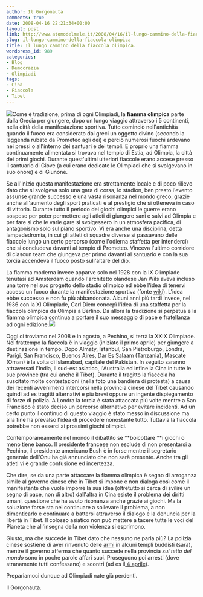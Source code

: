 ```yaml
---
author: Il Gorgonauta
comments: true
date: 2008-04-16 22:21:34+00:00
layout: post
link: http://www.atomodelmale.it/2008/04/16/il-lungo-cammino-della-fiaccola-olimpica/
slug: il-lungo-cammino-della-fiaccola-olimpica
title: Il lungo cammino della fiaccola olimpica.
wordpress_id: 989
categories:
- Blog
- Democrazia
- Olimpiadi
tags:
- Cina
- Fiaccola
- Tibet
---
```


![](http://www.atomodelmale.it/wp-content/uploads/2008/10/2008-beijing-olympic-torch-02-300x219.jpg)Come è tradizione, prima di ogni Olimpiadi, la **fiamma olimpica** parte dalla Grecia per giungere, dopo un lungo viaggio attraverso i 5 continenti, nella città della manifestazione sportiva. Tutto cominciò nell'antichità quando il fuoco era considerato dai greci un oggetto divino (secondo la leggenda rubato da Prometeo agli dei) e perciò numerosi fuochi ardevano nei pressi o all'interno dei santuari e dei templi. E proprio una fiamma continuamente alimentata si trovava nel tempio di Estia, ad Olimpia, la città dei primi giochi. Durante quest'ultimi ulteriori fiaccole erano accese presso il santuario di Giove (a cui erano dedicate le Olimpiadi che si svolgevano in suo onore) e di Giunone.

Se all'inizio questa manifestazione era strettamente locale e di poco rilievo dato che si svolgeva solo una gara di corsa, lo stadion, ben presto l'evento assunse grande successo e una vasta risonanza nel mondo greco, grazie anche all'aumento degli sport praticati e al prestigio che si otteneva in caso di vittoria. Durante tutto il periodo dei giochi olimpici le guerre erano sospese per poter permettere agli atleti di giungere sani e salvi ad Olimpia e per fare si che le varie gare si svolgessero in un atmosfera pacifica, di antagonismo solo sul piano sportivo. Vi era anche una disciplina, detta lampadedromia, in cui gli atleti di squadre diverse si passavano delle fiaccole lungo un certo percorso (come l'odierna staffetta per intenderci) che si concludeva davanti al tempio di Prometeo. Vinceva l'ultimo corridore di ciascun team che giungeva per primo davanti al santuario e con la sua torcia accendeva il fuoco posto sull'altare del dio.

<!-- more -->


La fiamma moderna invece apparve solo nel 1928 con la IX Olimpiade tenutasi ad Amsterdam quando l'architetto olandese Jan Wils aveva incluso una torre nel suo progetto dello stadio olimpico ed ebbe l'idea di tenervi acceso un fuoco durante la manifestazione sportiva (fonte [wik](http://it.wikipedia.org/wiki/Fiamma_olimpica)i). L'idea ebbe successo e non fu più abbandonata. Alcuni anni più tardi invece, nel 1936 con la XI Olimpiade, Carl Diem concepì l'idea di una staffetta per la fiaccola olimpica da Olimpia a Berlino. Da allora la tradizione si perpetua e la fiamma olimpica continua a portare il suo messaggio di pace e fratellanza ad ogni edizione.![](http://www.atomodelmale.it/wp-content/uploads/2008/10/olimpiadi_pechino_it-300x225.jpg)

Oggi ci troviamo nel 2008 e in agosto, a Pechino, si terrà la XXIX Olimpiade. Nel frattempo la fiaccola è in viaggio (iniziato il primo aprile) per giungere a destinazione in tempo. Dopo Almaty, Istanbul, San Pietroburgo, Londra, Parigi, San Francisco, Buenos Aires, Dar Es Salaam (Tanzania), Mascate (Oman) è la volta di Islamabad, capitale del Pakistan. In seguito saranno attraversati l'India, il sud-est asiatico, l'Australia ed infine la Cina in tutte le sue province (tra cui anche il Tibet). Durante il tragitto la fiaccola ha suscitato molte contestazioni (nella foto una bandiera di protesta) a causa dei recenti avvenimenti intercorsi nella provincia cinese del Tibet causando quindi ad es tragitti alternativi e più brevi oppure un ingente dispiegamento di forze di polizia. A Londra la torcia è stata attaccata più volte mentre a San Francisco è stato deciso un percorso alternativo per evitare incidenti. Ad un certo punto il continuo di questo viaggio è stato messo in discussione ma alla fine ha prevalso l'idea di procedere nonostante tutto. Tuttavia la fiaccola potrebbe non esserci ai prossimi giochi olimpici.

Contemporaneamente nel mondo il dibattito se **boicottare **i giochi o meno tiene banco. Il presidente francese non esclude di non presentarsi a Pechino, il presidente americano Bush è in forse mentre il segretario generale dell'Onu ha già annunciato che non sarà presente. Anche tra gli atleti vi è grande confusione ed incertezza.

Che dire, se da una parte attaccare la fiamma olimpica è segno di arroganza simile al governo cinese che in Tibet si impone e non dialoga così come il manifestante che vuole imporre la sua idea (oltretutto si cerca di svilire un segno di pace, non di altro) dall'altra in Cina esiste il problema dei diritti umani, questione che ha avuto risonanza anche grazie ai giochi. Ma la soluzione forse sta nel continuare a sollevare il problema, a non dimenticarlo e continuare a battersi attraverso il dialogo e la denuncia per la libertà in Tibet. Il colosso asiatico non può mettere a tacere tutte le voci del Pianeta che all'insegna della non violenza si esprimono.

Giusto, ma che succede in Tibet dato che nessuno ne parla più? La polizia cinese sostiene di aver rinvenuto delle [armi](http://www.borsaitaliana.reuters.it/news/newsArticle.aspx?type=topNews&storyID=2008-04-14T062736Z_01_ROS419850_RTRIDST_0_OITTP-CINA-ARMI-MONASTERO.XML) in alcuni templi buddisti (sarà), mentre il governo afferma che quanto succede nella provincia _sul tetto del mondo_ sono in poche parole affari suoi. Proseguono poi arresti (dove stranamente tutti confessano) e scontri (ad es il[ 4 aprile](http://press.jrc.it/NewsExplorer/clusteredition/it/20080404,ilmessaggero-d62f4b687fc4b44af563e7593d654892.html)).

Prepariamoci dunque ad Olimpiadi nate già perdenti.

Il Gorgonauta.
